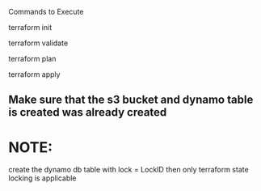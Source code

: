 Commands to Execute

terraform init

terraform validate

terraform plan

terraform apply


## Make sure that the s3 bucket and  dynamo table is created was already created

# NOTE:
create the dynamo db table with lock = LockID  then only terraform state locking is applicable
